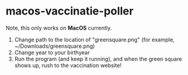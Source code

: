 # macos-vaccinatie-poller

Note, this only works on **MacOS** currently.

1. Change path to the location of "greensquare.png" (for example, ~/Downloads/greensquare.png)
2. Change year to your birthyear
3. Run the program (and keep it running), and when the green square shows up, rush to the vaccination website!
